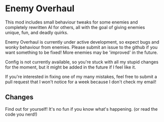 # Enemy Overhaul

This mod includes small behaviour tweaks for some enemies and completely rewritten AI for others, all with the goal of giving enemies unique, fun, and deadly quirks.

Enemy Overhaul is currently under active development, so expect bugs and wonky behaviour from enemies. Please submit an issue to the github if you want something to be fixed! More enemies may be 'improved' in the future.

Config is not currently available, so you're stuck with all my stupid changes for the moment, but it might be added in the future if I feel like it.

If you're interested in fixing one of my many mistakes, feel free to submit a pull request that I won't notice for a week because I don't check my email!

## Changes

Find out for yourself! It's no fun if you know what's happening. (or read the code you nerd!)